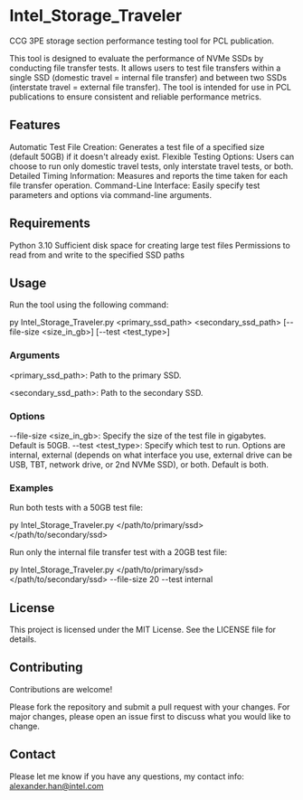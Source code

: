 # Intel_Storage_Traveler

CCG 3PE storage section performance testing tool for PCL publication. 

This tool is designed to evaluate the performance of NVMe SSDs by conducting file transfer tests.
It allows users to test file transfers within a single SSD (domestic travel = internal file transfer) and between two SSDs (interstate travel = external file transfer).
The tool is intended for use in PCL publications to ensure consistent and reliable performance metrics.

## Features
Automatic Test File Creation: Generates a test file of a specified size (default 50GB) if it doesn't already exist.
Flexible Testing Options: Users can choose to run only domestic travel tests, only interstate travel tests, or both.
Detailed Timing Information: Measures and reports the time taken for each file transfer operation.
Command-Line Interface: Easily specify test parameters and options via command-line arguments.

## Requirements
Python 3.10
Sufficient disk space for creating large test files
Permissions to read from and write to the specified SSD paths

## Usage
Run the tool using the following command:

py Intel_Storage_Traveler.py <primary_ssd_path> <secondary_ssd_path> [--file-size <size_in_gb>] [--test <test_type>]

### Arguments

<primary_ssd_path>: Path to the primary SSD.

<secondary_ssd_path>: Path to the secondary SSD.

### Options

--file-size <size_in_gb>: Specify the size of the test file in gigabytes. Default is 50GB.
--test <test_type>: Specify which test to run. Options are internal, external (depends on what interface you use, external drive can be USB, TBT, network drive, or 2nd NVMe SSD), or both. Default is both.

### Examples
Run both tests with a 50GB test file:

py Intel_Storage_Traveler.py </path/to/primary/ssd> </path/to/secondary/ssd>

Run only the internal file transfer test with a 20GB test file:

py Intel_Storage_Traveler.py </path/to/primary/ssd> </path/to/secondary/ssd> --file-size 20 --test internal

## License

This project is licensed under the MIT License. See the LICENSE file for details.

## Contributing

Contributions are welcome! 

Please fork the repository and submit a pull request with your changes. For major changes, please open an issue first to discuss what you would like to change.

## Contact

Please let me know if you have any questions, my contact info: <alexander.han@intel.com>
